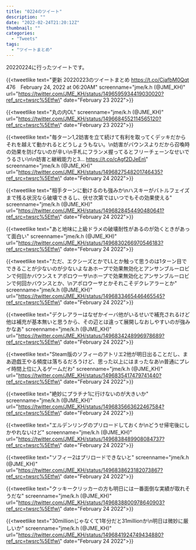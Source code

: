 ```yaml
---
title: "0224のツイート"
description: ""
date: "2022-02-24T21:20:12Z"
thumbnail: ""
categories:
  - "Tweets"
tags:
  - "ツイートまとめ"
---
```

20220224に行ったツイートです。
<!--more-->
{{<tweetlike text=\"更新 20220223のツイートまとめ https://t.co/CjafbM0Qqt 476　February 24, 2022 at 06:20AM\" screenname=\"jme/k.h (@JME_KH)\" url=\"https://twitter.com/JME_KH/status/1496595934419030020?ref_src=twsrc%5Etfw\" date=\"February 23 2022\">}}

{{<tweetlike text=\"丸の内OL\" screenname=\"jme/k.h (@JME_KH)\" url=\"https://twitter.com/JME_KH/status/1496684552114565120?ref_src=twsrc%5Etfw\" date=\"February 23 2022\">}}

{{<tweetlike text=\"毎ターン1,2妨害を立て続けて有利を取ってくデッキだからそれを越えて動かれるとどうしょうもない。\n妨害がバウンスよりだから召喚時の効果を防げないのが辛い\n手札にフランメ握ってるとフリーチェーンなせいでうるさい\n\n妨害と継戦能力と3… https://t.co/cAgf2DJeEn\" screenname=\"jme/k.h (@JME_KH)\" url=\"https://twitter.com/JME_KH/status/1496827548201746435?ref_src=twsrc%5Etfw\" date=\"February 24 2022\">}}

{{<tweetlike text=\"相手ターンに動けるのも強みか\nハスキーがバトルフェイズまで残る状況なら破壊できるし、伏せ次第ではいつでもその効果使える\" screenname=\"jme/k.h (@JME_KH)\" url=\"https://twitter.com/JME_KH/status/1496828454490480641?ref_src=twsrc%5Etfw\" date=\"February 24 2022\">}}

{{<tweetlike text=\"あと地味に上級ドラメの破壊耐性があるのが効くときがあって面白い\" screenname=\"jme/k.h (@JME_KH)\" url=\"https://twitter.com/JME_KH/status/1496830266970546183?ref_src=twsrc%5Etfw\" date=\"February 24 2022\">}}

{{<tweetlike text=\"ただ、エクシーズとかでLLとか触って思うのは1ターン目でできることが少ないのが少ないよなあホープで効果無効化とアンサンブルーロビンで何回かバウンスｔアポロウーサ\nホープで効果無効化とアンサンブルーロビンで何回かバウンスとか、\nアポロウーサとかそれこそデクレアラーとか\" screenname=\"jme/k.h (@JME_KH)\" url=\"https://twitter.com/JME_KH/status/1496833465446465545?ref_src=twsrc%5Etfw\" date=\"February 24 2022\">}}

{{<tweetlike text=\"デクレアラーはなぜかイーバ他がいるせいで補充されるけど他は補充が基本無いと思うから、その辺とは違って展開しなおしやすいのが強みかなあ\" screenname=\"jme/k.h (@JME_KH)\" url=\"https://twitter.com/JME_KH/status/1496834248996978689?ref_src=twsrc%5Etfw\" date=\"February 24 2022\">}}

{{<tweetlike text=\"Steam版のソフィーのアトリエ2他が明日出ることだし、まあ遊戯王やる頻度は落ちるだろうけど、思った以上にはまったなあ\n普通にプレイ時間上位に入るゲームだわ\" screenname=\"jme/k.h (@JME_KH)\" url=\"https://twitter.com/JME_KH/status/1496835417479741440?ref_src=twsrc%5Etfw\" date=\"February 24 2022\">}}

{{<tweetlike text=\"絶妙にプラチナ1に行けないのが大きいか\" screenname=\"jme/k.h (@JME_KH)\" url=\"https://twitter.com/JME_KH/status/1496835663622467584?ref_src=twsrc%5Etfw\" date=\"February 24 2022\">}}

{{<tweetlike text=\"エルデンリングのプリロードしておくか\nどうせ帰宅後にしかやれないけど\" screenname=\"jme/k.h (@JME_KH)\" url=\"https://twitter.com/JME_KH/status/1496838489908084737?ref_src=twsrc%5Etfw\" date=\"February 24 2022\">}}

{{<tweetlike text=\"ソフィー2はプリロードできないと\" screenname=\"jme/k.h (@JME_KH)\" url=\"https://twitter.com/JME_KH/status/1496838623182073867?ref_src=twsrc%5Etfw\" date=\"February 24 2022\">}}

{{<tweetlike text=\"クッキークリッカーの方も明日には一番面倒な実績が取れそうだな\" screenname=\"jme/k.h (@JME_KH)\" url=\"https://twitter.com/JME_KH/status/1496838800978640903?ref_src=twsrc%5Etfw\" date=\"February 24 2022\">}}

{{<tweetlike text=\"30millionじゃなくて1年分だと31millionか\n明日は微妙に厳しいか\" screenname=\"jme/k.h (@JME_KH)\" url=\"https://twitter.com/JME_KH/status/1496841924749434880?ref_src=twsrc%5Etfw\" date=\"February 24 2022\">}}


